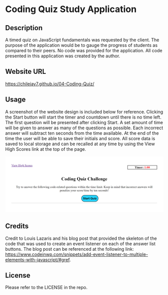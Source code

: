# Coding Quiz Study Application

## Description

A timed quiz on JavaScript fundamentals was requested by the client.  The purpose of the application would be to gauge the progress of students as compared to their peers.  No code was provided for the application.  All code presented in this application was created by the author.

## Website URL

https://chilejay7.github.io/04-Coding-Quiz/

## Usage

A screenshot of the website design is included below for reference.  Clicking the Start button will start the timer and countdown until there is no time left.  The first question will be presented after clicking Start.  A set amount of time will be given to answer as many of the questions as possible.  Each incorrect answer will subtract ten seconds from the time available.  At the end of the time the user will be able to save their initials and score. All score data is saved to local storage and can be recalled at any time by using the View High Scores link at the top of the page.

![alt text](./assets/images/CodingQuiz.png)

## Credits

Credit to Louis Lazaris and his blog post that provided the skeleton of the code that was used to create an event listener on each of the answer list buttons.  The blog post can be referenced at the following link: https://www.codeinwp.com/snippets/add-event-listener-to-multiple-elements-with-javascript/#gref.

## License

Please refer to the LICENSE in the repo.
